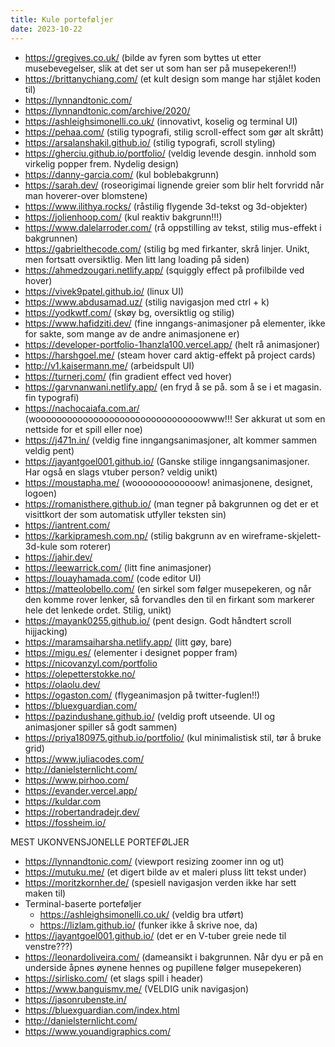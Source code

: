 ```yaml
---
title: Kule porteføljer
date: 2023-10-22
---
```


- <https://gregives.co.uk/> (bilde av fyren som byttes ut etter musebevegelser, slik at det ser ut som han ser på musepekeren!!)
- <https://brittanychiang.com/> (et kult design som mange har stjålet koden til)
- <https://lynnandtonic.com/>
- <https://lynnandtonic.com/archive/2020/>
- <https://ashleighsimonelli.co.uk/> (innovativt, koselig og terminal UI)
- <https://pehaa.com/> (stilig typografi, stilig scroll-effect som gør alt skrått)
- <https://arsalanshakil.github.io/> (stilig typografi, scroll styling)
- <https://gherciu.github.io/portfolio/> (veldig levende desgin. innhold som virkelig popper frem. Nydelig design)
- <https://danny-garcia.com/> (kul boblebakgrunn)
- <https://sarah.dev/> (roseorigimai lignende greier som blir helt forvridd når man hoverer-over blomstene)
- <https://www.ilithya.rocks/> (råstilig flygende 3d-tekst og 3d-objekter)
- <https://jolienhoop.com/> (kul reaktiv bakgrunn!!!)
- <https://www.dalelarroder.com/> (rå oppstilling av tekst, stilig mus-effekt i bakgrunnen)
- <https://gabrielthecode.com/> (stilig bg med firkanter, skrå linjer. Unikt, men fortsatt oversiktlig. Men litt lang loading på siden)
- <https://ahmedzougari.netlify.app/> (squiggly effect på profilbilde ved hover)
- <https://vivek9patel.github.io/> (linux UI)
- <https://www.abdusamad.uz/> (stilig navigasjon med ctrl + k)
- <https://yodkwtf.com/> (skøy bg, oversiktlig og stilig)
- <https://www.hafidziti.dev/> (fine inngangs-animasjoner på elementer, ikke for sakte, som mange av de andre animasjonene er)
- <https://developer-portfolio-1hanzla100.vercel.app/> (helt rå animasjoner)
- <https://harshgoel.me/> (steam hover card aktig-effekt på project cards)
- <http://v1.kaisermann.me/> (arbeidspult UI)
- <https://turnerj.com/> (fin gradient effect ved hover)
- <https://garvnanwani.netlify.app/> (en fryd å se på. som å se i et magasin. fin typografi)
- <https://nachocaiafa.com.ar/> (woooooooooooooooooooooooooooooooowww!!! Ser akkurat ut som en nettside for et spill eller noe)
- <https://j471n.in/> (veldig fine inngangsanimasjoner, alt kommer sammen veldig pent)
- <https://jayantgoel001.github.io/> (Ganske stilige inngangsanimasjoner. Har også en slags vtuber person? veldig unikt)
- <https://moustapha.me/> (wooooooooooooow! animasjonene, designet, logoen)
- <https://romanisthere.github.io/> (man tegner på bakgrunnen og det er et visittkort der som automatisk utfyller teksten sin)
- <https://iantrent.com/>
- <https://karkipramesh.com.np/> (stilig bakgrunn av en wireframe-skjelett-3d-kule som roterer)
- <https://jahir.dev/>
- <https://leewarrick.com/> (litt fine animasjoner)
- <https://louayhamada.com/> (code editor UI)
- <https://matteolobello.com/> (en sirkel som følger musepekeren, og når den komme rover lenker, så forvandles den til en firkant som markerer hele det lenkede ordet. Stilig, unikt)
- <https://mayank0255.github.io/> (pent design. Godt håndtert scroll hijjacking)
- <https://maramsaiharsha.netlify.app/> (litt gøy, bare)
- <https://migu.es/> (elementer i designet popper fram)
- <https://nicovanzyl.com/portfolio>
- <https://olepetterstokke.no/>
- <https://olaolu.dev/>
- <https://ogaston.com/> (flygeanimasjon på twitter-fuglen!!)
- <https://bluexguardian.com/>
- <https://pazindushane.github.io/> (veldig proft utseende. UI og animasjoner spiller så godt sammen)
- <https://priya180975.github.io/portfolio/> (kul minimalistisk stil, tør å bruke grid)
- <https://www.juliacodes.com/>
- <http://danielsternlicht.com/>
- <https://www.pirhoo.com/>
- <https://evander.vercel.app/>
- <https://kuldar.com>
- <https://robertandradejr.dev/>
- <https://fossheim.io/>

MEST UKONVENSJONELLE PORTEFØLJER

- <https://lynnandtonic.com/> (viewport resizing zoomer inn og ut)
- <https://mutuku.me/> (et digert bilde av et maleri pluss litt tekst under)
- <https://moritzkornher.de/> (spesiell navigasjon verden ikke har sett maken til)
- Terminal-baserte porteføljer
  - <https://ashleighsimonelli.co.uk/> (veldig bra utført)
  - <https://lizlam.github.io/> (funker ikke å skrive noe, da)
- <https://jayantgoel001.github.io/> (det er en V-tuber greie nede til venstre???)
- <https://leonardoliveira.com/> (dameansikt i bakgrunnen. Når dyu er på en underside åpnes øynene hennes og pupillene følger musepekeren)
- <https://sirlisko.com/> (et slags spill i header)
- <https://www.banguismv.me/> (VELDIG unik navigasjon)
- <https://jasonrubenste.in/>
- <https://bluexguardian.com/index.html>
- <http://danielsternlicht.com/>
- <https://www.youandigraphics.com/>
